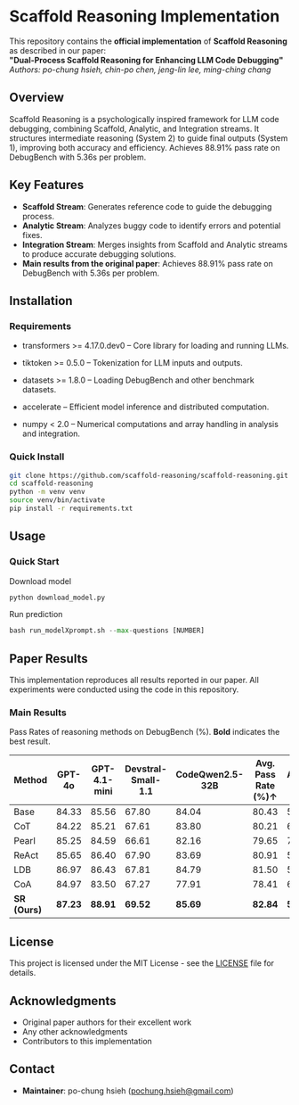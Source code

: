 # Scaffold Reasoning Implementation

<!-- [![License](https://img.shields.io/badge/License-MIT-blue.svg)](LICENSE)
[![Python](https://img.shields.io/badge/Python-3.8+-green.svg)](https://python.org)
[![Paper](https://img.shields.io/badge/Paper-arXiv-red.svg)](link-to-paper) -->

This repository contains the **official implementation** of **Scaffold Reasoning** as described in our paper:  
**"Dual-Process Scaffold Reasoning for Enhancing LLM Code Debugging"**  
*Authors: po-chung hsieh, chin-po chen, jeng-lin lee, ming-ching chang*  
<!-- (Conference/Journal, Year)   -->

## Overview

Scaffold Reasoning is a psychologically inspired framework for LLM code debugging, combining Scaffold, Analytic, and Integration streams. It structures intermediate reasoning (System 2) to guide final outputs (System 1), improving both accuracy and efficiency. Achieves 88.91% pass rate on DebugBench with 5.36s per problem.


## Key Features

- **Scaffold Stream**: Generates reference code to guide the debugging process.  
- **Analytic Stream**: Analyzes buggy code to identify errors and potential fixes.  
- **Integration Stream**: Merges insights from Scaffold and Analytic streams to produce accurate debugging solutions.  
- **Main results from the original paper**: Achieves 88.91% pass rate on DebugBench with 5.36s per problem.  



## Installation

### Requirements

- transformers >= 4.17.0.dev0 – Core library for loading and running LLMs.

- tiktoken >= 0.5.0 – Tokenization for LLM inputs and outputs.

- datasets >= 1.8.0 – Loading DebugBench and other benchmark datasets.

- accelerate – Efficient model inference and distributed computation.

- numpy < 2.0 – Numerical computations and array handling in analysis and integration.

### Quick Install

```bash
git clone https://github.com/scaffold-reasoning/scaffold-reasoning.git
cd scaffold-reasoning
python -m venv venv
source venv/bin/activate
pip install -r requirements.txt
```


## Usage

### Quick Start

Download model 
```python
python download_model.py
```

Run prediction
```python
bash run_modelXprompt.sh --max-questions [NUMBER]
```



## Paper Results

This implementation reproduces all results reported in our paper. All experiments were conducted using the code in this repository.

### Main Results
Pass Rates of reasoning methods on DebugBench (%). **Bold** indicates the best result.

| Method | GPT-4o | GPT-4.1-mini | Devstral-Small-1.1 | CodeQwen2.5-32B | Avg. Pass Rate (%)↑ | AvgPTime (s)↓ |
|--------|--------|--------------|-------------------|-----------------|-------------------|---------------|
| Base | 84.33 | 85.56 | 67.80 | 84.04 | 80.43 | 5.62 |
| CoT | 84.22 | 85.21 | 67.61 | 83.80 | 80.21 | 6.93 |
| Pearl | 85.25 | 84.59 | 66.61 | 82.16 | 79.65 | 7.17 |
| ReAct | 85.65 | 86.40 | 67.90 | 83.69 | 80.91 | 5.49 |
| LDB | 86.97 | 86.43 | 67.81 | 84.79 | 81.50 | 5.47 |
| CoA | 84.97 | 83.50 | 67.27 | 77.91 | 78.41 | 6.36 |
| **SR (Ours)** | **87.23** | **88.91** | **69.52** | **85.69** | **82.84** | **5.36** |



<!-- ## Citation

If you use this implementation in your research, please cite both the original paper and this repository:

```bibtex
@article{author2024framework,
  title={Paper Title},
  author={Author Names},
  journal={Journal/Conference Name},
  year={2024},
  url={link-to-paper}
}

@software{your2024implementation,
  title={Framework Name Implementation},
  author={Your Name},
  url={https://github.com/username/repo-name},
  year={2024}
}
``` -->

## License

This project is licensed under the MIT License - see the [LICENSE](LICENSE) file for details.

## Acknowledgments

- Original paper authors for their excellent work
- Any other acknowledgments
- Contributors to this implementation

## Contact

- **Maintainer**: po-chung hsieh (pochung.hsieh@gmail.com)




<!-- if running Wizard code model, remember to use pytorch higher than 2.6



cuda message
---
Driver:   Not Selected
Toolkit:  Installed in /usr/local/cuda-12.6/

Please make sure that
 -   PATH includes /usr/local/cuda-12.6/bin
 -   LD_LIBRARY_PATH includes /usr/local/cuda-12.6/lib64, or, add /usr/local/cuda-12.6/lib64 to /etc/ld.so.conf and run ldconfig as root

To uninstall the CUDA Toolkit, run cuda-uninstaller in /usr/local/cuda-12.6/bin
***WARNING: Incomplete installation! This installation did not install the CUDA Driver. A driver of version at least 560.00 is required for CUDA 12.6 functionality to work.
To install the driver using this installer, run the following command, replacing <CudaInstaller> with the name of this run file:
    sudo <CudaInstaller>.run --silent --driver

Logfile is /var/log/cuda-installer.log
--- -->
